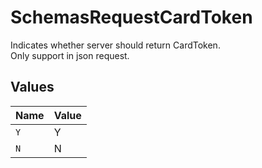 # SchemasRequestCardToken

Indicates whether server should return CardToken.<br>
Only support in json request.



## Values

| Name  | Value |
| ----- | ----- |
| `Y`   | Y     |
| `N`   | N     |